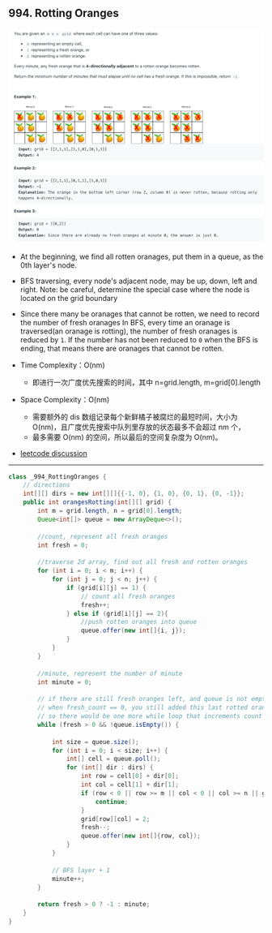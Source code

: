 ## 994. Rotting Oranges

![](img/2021-02-08-21-36-33.png)

- At the beginning, we find all rotten oranages, put them in a queue, as the 0th layer's node.
- BFS traversing, every node's adjacent node, may be up, down, left and right. 
  Note: be careful, determine the special case where the node is located on the grid boundary
- Since there many be oranages that cannot be rotten, we need to record the number of fresh oranages
  In BFS, every time an oranage is traversed(an oranage is rotting), the number of fresh oranages is 
  reduced by `1`. If the number has not been reduced to `0` when the BFS is ending, that means 
  there are oranages that cannot be rotten.

- Time Complexity：O(nm)
  - 即进行一次广度优先搜索的时间，其中 n=grid.length, m=grid[0].length

- Space Complexity：O(nm)
  - 需要额外的 dis 数组记录每个新鲜橘子被腐烂的最短时间，大小为 O(nm)，且广度优先搜索中队列里存放的状态最多不会超过 nm 个，
  - 最多需要 O(nm) 的空间，所以最后的空间复杂度为 O(nm)。

- [leetcode discussion](https://leetcode.com/problems/rotting-oranges/discuss/238681/Java-Clean-BFS-Solution-with-comments#:~:text=why%20%22count%2D1%22%20in%20the%20return%3F)
---


```java
class _994_RottingOranges {
    // directions
    int[][] dirs = new int[][]{{-1, 0}, {1, 0}, {0, 1}, {0, -1}};
    public int orangesRotting(int[][] grid) {
        int m = grid.length, n = grid[0].length;
        Queue<int[]> queue = new ArrayDeque<>();

        //count, represent all fresh oranges
        int fresh = 0;

        //traverse 2d array, find out all fresh and rotten oranges
        for (int i = 0; i < m; i++) {
            for (int j = 0; j < n; j++) {
                if (grid[i][j] == 1) {
                    // count all fresh oranges
                    fresh++;
                } else if (grid[i][j] == 2){
                    //push rotten oranges into queue
                    queue.offer(new int[]{i, j});
                }
            }
        }

        //minute, represent the number of minute
        int minute = 0;

        // if there are still fresh oranges left, and queue is not empty
        // when fresh_count == 0, you still added this last rotted orange position to the queue,
        // so there would be one more while loop that increments count by one more.
        while (fresh > 0 && !queue.isEmpty()) {

            int size = queue.size();
            for (int i = 0; i < size; i++) {
                int[] cell = queue.poll();
                for (int[] dir : dirs) {
                    int row = cell[0] + dir[0];
                    int col = cell[1] + dir[1];
                    if (row < 0 || row >= m || col < 0 || col >= n || grid[row][col] == 2 || grid[row][col] == 0) {
                        continue;
                    }
                    grid[row][col] = 2;
                    fresh--;
                    queue.offer(new int[]{row, col});
                }
            }

            // BFS layer + 1
            minute++;
        }

        return fresh > 0 ? -1 : minute;
    }
}

```









































